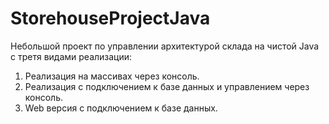 # StorehouseProjectJava
Небольшой проект по управлении архитектурой склада на чистой Java с третя видами реализации:
1) Реализация на массивах через консоль.
2) Реализация с подключением к базе данных и управлением через консоль.
3) Web версия с подключением к базе данных. 
